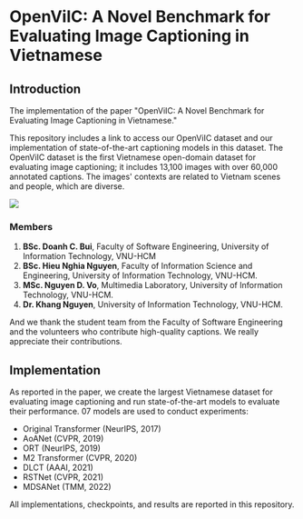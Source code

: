 # OpenViIC: A Novel Benchmark for Evaluating Image Captioning in Vietnamese

## Introduction

The implementation of the paper "OpenViIC: A Novel Benchmark for Evaluating Image Captioning in Vietnamese."

This repository includes a link to access our OpenViIC dataset and our implementation of state-of-the-art captioning models in this dataset. The OpenViIC dataset is the first Vietnamese open-domain dataset for evaluating image captioning; it includes 13,100 images with over 60,000 annotated captions. The images' contexts are related to Vietnam scenes and people, which are diverse.

![](https://i.imgur.com/OvhHxSn.png)

### Members

1. **BSc. Doanh C. Bui**, Faculty of Software Engineering, University of Information Technology, VNU-HCM
2. **BSc. Hieu Nghia Nguyen**, Faculty of Information Science and Engineering, University of Information Technology, VNU-HCM.
3. **MSc. Nguyen D. Vo**, Multimedia Laboratory, University of Information Technology, VNU-HCM.
4. **Dr. Khang Nguyen**, University of Information Technology, VNU-HCM.

And we thank the student team from the Faculty of Software Engineering and the volunteers who contribute high-quality captions. We really appreciate their contributions.

## Implementation

As reported in the paper, we create the largest Vietnamese dataset for evaluating image captioning and run state-of-the-art models to evaluate their performance. 07 models are used to conduct experiments: 

- Original Transformer (NeurIPS, 2017)
- AoANet (CVPR, 2019)
- ORT (NeurIPS, 2019)
- M2 Transformer (CVPR, 2020)
- DLCT (AAAI, 2021)
- RSTNet (CVPR, 2021)
- MDSANet (TMM, 2022)

All implementations, checkpoints, and results are reported in this repository.